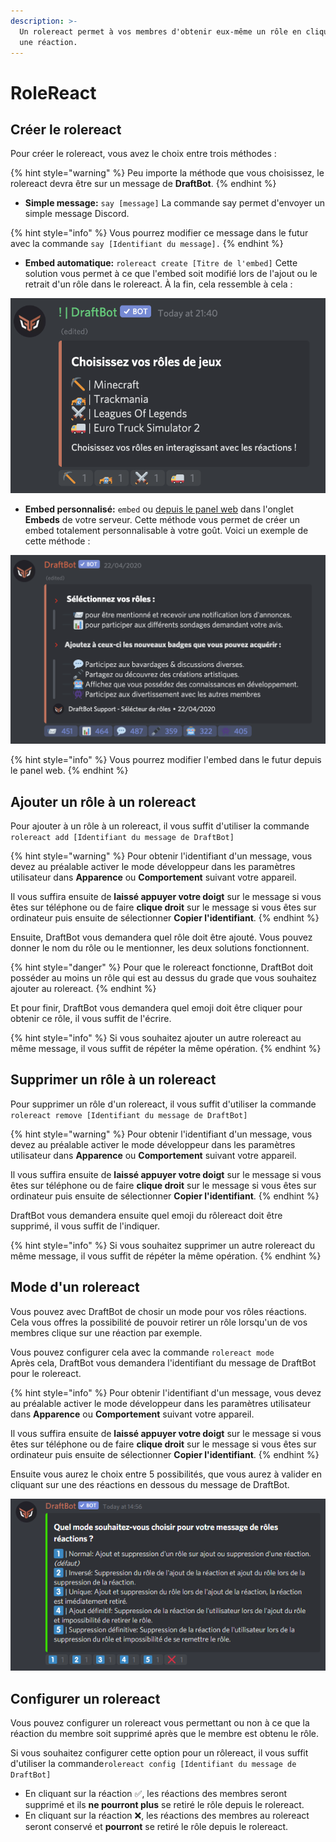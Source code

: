 ```yaml
---
description: >-
  Un rolereact permet à vos membres d'obtenir eux-même un rôle en cliquant sur
  une réaction.
---
```


# RoleReact

## Créer le rolereact <a id="create"></a>

Pour créer le rolereact, vous avez le choix entre trois méthodes :

{% hint style="warning" %}
Peu importe la méthode que vous choisissez, le rolereact devra être sur un message de **DraftBot**.
{% endhint %}

* **Simple message:** `say [message]`  La commande say permet d'envoyer un simple message Discord.

{% hint style="info" %}
Vous pourrez modifier ce message dans le futur avec la commande `say [Identifiant du message].`
{% endhint %}

* **Embed automatique:** `rolereact create [Titre de l'embed]`  Cette solution vous permet à ce que l'embed soit modifié lors de l'ajout ou le retrait d'un rôle dans le rolereact. À la fin, cela ressemble à cela : 

![R&#xE9;sultat d&apos;un rolereact utilisant un embed automatique](../.gitbook/assets/image%20%2810%29.png)

* **Embed personnalisé:** `embed` ou [depuis le panel web](https://www.draftbot.fr/dashboard) dans l'onglet **Embeds** de votre serveur. Cette méthode vous permet de créer un embed totalement personnalisable à votre goût.  Voici un exemple de cette méthode :  

![R&#xE9;sultat d&apos;un rolereact utilisant un embed personalis&#xE9;](../.gitbook/assets/image%20%289%29.png)

{% hint style="info" %}
Vous pourrez modifier l'embed dans le futur depuis le panel web.
{% endhint %}

## Ajouter un rôle à un rolereact <a id="add"></a>

Pour ajouter à un rôle à un rolereact, il vous suffit d'utiliser la commande `rolereact add [Identifiant du message de DraftBot]`

{% hint style="warning" %}
Pour obtenir l'identifiant d'un message, vous devez au préalable activer le mode développeur dans les paramètres utilisateur dans **Apparence** ou **Comportement** suivant votre appareil.   
  
Il vous suffira ensuite de **laissé appuyer votre doigt** sur le message si vous êtes sur téléphone ou de faire **clique droit** sur le message si vous êtes sur ordinateur puis ensuite de sélectionner **Copier l'identifiant**.
{% endhint %}

Ensuite, DraftBot vous demandera quel rôle doit être ajouté. Vous pouvez donner le nom du rôle ou le mentionner, les deux solutions fonctionnent.

{% hint style="danger" %}
Pour que le rolereact fonctionne, DraftBot doit posséder au moins un rôle qui est au dessus du grade que vous souhaitez ajouter au rolereact.
{% endhint %}

Et pour finir, DraftBot vous demandera quel emoji doit être cliquer pour obtenir ce rôle, il vous suffit de l'écrire.

{% hint style="info" %}
Si vous souhaitez ajouter un autre rolereact au même message, il vous suffit de répéter la même opération.
{% endhint %}

## Supprimer un rôle à un rolereact <a id="delete"></a>

Pour supprimer un rôle d'un rolereact, il vous suffit d'utiliser la commande `rolereact remove [Identifiant du message de DraftBot]`

{% hint style="warning" %}
Pour obtenir l'identifiant d'un message, vous devez au préalable activer le mode développeur dans les paramètres utilisateur dans **Apparence** ou **Comportement** suivant votre appareil.   
  
Il vous suffira ensuite de **laissé appuyer votre doigt** sur le message si vous êtes sur téléphone ou de faire **clique droit** sur le message si vous êtes sur ordinateur puis ensuite de sélectionner **Copier l'identifiant**.
{% endhint %}

DraftBot vous demandera ensuite quel emoji du rôlereact doit être supprimé, il vous suffit de l'indiquer.

{% hint style="info" %}
Si vous souhaitez supprimer un autre rolereact du même message, il vous suffit de répéter la même opération.
{% endhint %}

## Mode d'un rolereact

Vous pouvez avec DraftBot de chosir un mode pour vos rôles réactions.   
Cela vous offres la possibilité de pouvoir retirer un rôle lorsqu'un de vos membres clique sur une réaction par exemple.  
  
Vous pouvez configurer cela avec la commande `rolereact mode`  
Après cela, DraftBot vous demandera l'identifiant du message de DraftBot pour le rolereact.

{% hint style="info" %}
Pour obtenir l'identifiant d'un message, vous devez au préalable activer le mode développeur dans les paramètres utilisateur dans **Apparence** ou **Comportement** suivant votre appareil.   
  
Il vous suffira ensuite de **laissé appuyer votre doigt** sur le message si vous êtes sur téléphone ou de faire **clique droit** sur le message si vous êtes sur ordinateur puis ensuite de sélectionner **Copier l'identifiant**.
{% endhint %}

Ensuite vous aurez le choix entre 5 possibilités, que vous aurez à valider en cliquant sur une des réactions en dessous du message de DraftBot.

![Message obtenu apr&#xE8;s avoir effectu&#xE9; la commande rolereact mode](../.gitbook/assets/image%20%2832%29.png)

## Configurer un rolereact <a id="config"></a>

Vous pouvez configurer un rolereact vous permettant ou non à ce que la réaction du membre soit supprimé après que le membre est obtenu le rôle.   
  
Si vous souhaitez configurer cette option pour un rôlereact, il vous suffit d'utiliser la commande`rolereact config [Identifiant du message de DraftBot]`

* En cliquant sur la réaction ✅, les réactions des membres seront supprimé et ils **ne pourront plus** se retiré le rôle depuis le rolereact.
* En cliquant sur la réaction ❌, les réactions des membres au rolereact seront conservé et **pourront** se retiré le rôle depuis le rolereact.

